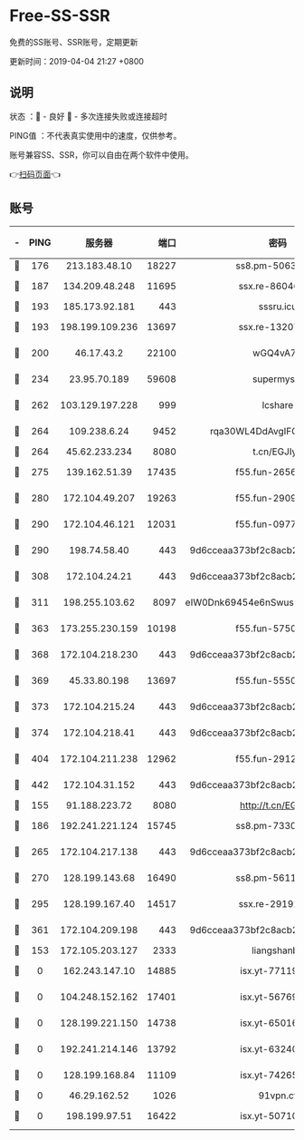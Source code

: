 # Free-SS-SSR

免费的SS账号、SSR账号，定期更新

更新时间：2019-04-04 21:27 +0800

## 说明

状态     ：🙂 - 良好 🙁 - 多次连接失败或连接超时

PING值   ：不代表真实使用中的速度，仅供参考。

账号兼容SS、SSR，你可以自由在两个软件中使用。

👉[扫码页面](https://liesauer.github.io/Free-SS-SSR/)👈

## 账号

|-|PING|服务器|端口|密码|加密方式|区域|
|:----:|:----:|:-----:|-----:|:----:|:----:|:----:|
|🙂|176|213.183.48.10|18227|ss8.pm-50631596|rc4-md5|RU|
|🙂|187|134.209.48.248|11695|ssx.re-86046850|aes-256-cfb|US|
|🙂|193|185.173.92.181|443|sssru.icu|rc4-md5|RU|
|🙂|193|198.199.109.236|13697|ssx.re-13207051|aes-256-cfb|US|
|🙂|200|46.17.43.2|22100|wGQ4vA7D|aes-256-gcm|RU|
|🙂|234|23.95.70.189|59608|supermyssr|chacha20-ietf|US|
|🙂|262|103.129.197.228|999|lcshare|aes-256-cfb|US|
|🙂|264|109.238.6.24|9452|rqa30WL4DdAvgIFG6Fs3znzTa|aes-256-cfb|FR|
|🙂|264|45.62.233.234|8080|t.cn/EGJIyrl|rc4-md5|CA|
|🙂|275|139.162.51.39|17435|f55.fun-26568226|aes-256-cfb|SG|
|🙂|280|172.104.49.207|19263|f55.fun-29091069|aes-256-cfb|SG|
|🙂|290|172.104.46.121|12031|f55.fun-09776967|aes-256-cfb|SG|
|🙂|290|198.74.58.40|443|9d6cceaa373bf2c8acb22e60b6a58be6|aes-256-cfb|US|
|🙂|308|172.104.24.21|443|9d6cceaa373bf2c8acb22e60b6a58be6|aes-256-cfb|US|
|🙂|311|198.255.103.62|8097|eIW0Dnk69454e6nSwuspv9DmS201tQ0D|aes-256-cfb|US|
|🙂|363|173.255.230.159|10198|f55.fun-57509636|aes-256-cfb|US|
|🙂|368|172.104.218.230|443|9d6cceaa373bf2c8acb22e60b6a58be6|aes-256-cfb|US|
|🙂|369|45.33.80.198|13697|f55.fun-55504081|aes-256-cfb|US|
|🙂|373|172.104.215.24|443|9d6cceaa373bf2c8acb22e60b6a58be6|aes-256-cfb|US|
|🙂|374|172.104.218.41|443|9d6cceaa373bf2c8acb22e60b6a58be6|aes-256-cfb|US|
|🙂|404|172.104.211.238|12962|f55.fun-29121491|aes-256-cfb|US|
|🙂|442|172.104.31.152|443|9d6cceaa373bf2c8acb22e60b6a58be6|aes-256-cfb|US|
|🙂|155|91.188.223.72|8080|http://t.cn/EGJIyrl|rc4-md5|RU|
|🙂|186|192.241.221.124|15745|ss8.pm-73307807|aes-256-cfb|US|
|🙂|265|172.104.217.138|443|9d6cceaa373bf2c8acb22e60b6a58be6|aes-256-cfb|US|
|🙂|270|128.199.143.68|16490|ss8.pm-56112391|aes-256-cfb|SG|
|🙂|295|128.199.167.40|14517|ssx.re-29192167|aes-256-cfb|SG|
|🙂|361|172.104.209.198|443|9d6cceaa373bf2c8acb22e60b6a58be6|aes-256-cfb|US|
|🙁|153|172.105.203.127|2333|liangshanbo|chacha20|JP|
|🙁|0|162.243.147.10|14885|isx.yt-77119983|aes-256-cfb|US|
|🙁|0|104.248.152.162|17401|isx.yt-56769675|aes-256-cfb|SG|
|🙁|0|128.199.221.150|14738|isx.yt-65016275|aes-256-cfb|SG|
|🙁|0|192.241.214.146|13792|isx.yt-63240780|aes-256-cfb|US|
|🙁|0|128.199.168.84|11109|isx.yt-74265746|aes-256-cfb|SG|
|🙁|0|46.29.162.52|1026|91vpn.cf|rc4-md5|RU|
|🙁|0|198.199.97.51|16422|isx.yt-50710121|aes-256-cfb|US|
